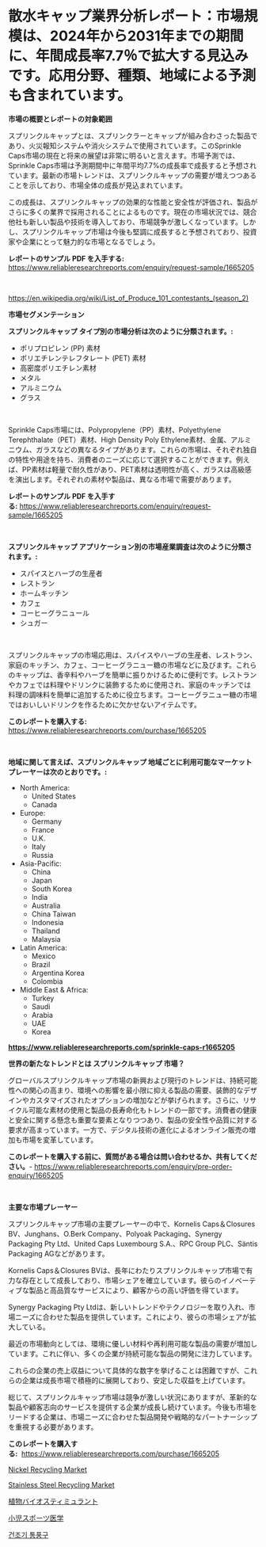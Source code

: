 <p><h1>散水キャップ業界分析レポート：市場規模は、2024年から2031年までの期間に、年間成長率7.7％で拡大する見込みです。応用分野、種類、地域による予測も含まれています。</h1></p><p><strong>市場の概要とレポートの対象範囲</strong></p>
<p><p>スプリンクルキャップとは、スプリンクラーとキャップが組み合わさった製品であり、火災報知システムや消火システムで使用されています。このSprinkle Caps市場の現在と将来の展望は非常に明るいと言えます。市場予測では、Sprinkle Caps市場は予測期間中に年間平均7.7%の成長率で成長すると予想されています。最新の市場トレンドは、スプリンクルキャップの需要が増えつつあることを示しており、市場全体の成長が見込まれています。</p><p>この成長は、スプリンクルキャップの効果的な性能と安全性が評価され、製品がさらに多くの業界で採用されることによるものです。現在の市場状況では、競合他社も新しい製品や技術を導入しており、市場競争が激しくなっています。しかし、スプリンクルキャップ市場は今後も堅調に成長すると予想されており、投資家や企業にとって魅力的な市場となるでしょう。</p></p>
<p><strong>レポートのサンプル PDF を入手する:</strong> <a href="https://www.reliableresearchreports.com/enquiry/request-sample/1665205">https://www.reliableresearchreports.com/enquiry/request-sample/1665205</a></p>
<p>&nbsp;</p>
<p><a href="https://en.wikipedia.org/wiki/List_of_Produce_101_contestants_(season_2)">https://en.wikipedia.org/wiki/List_of_Produce_101_contestants_(season_2)</a></p>
<p><strong>市場セグメンテーション</strong></p>
<p><strong>スプリンクルキャップ タイプ別の市場分析は次のように分類されます。:</strong></p>
<p><ul><li>ポリプロピレン (PP) 素材</li><li>ポリエチレンテレフタレート (PET) 素材</li><li>高密度ポリエチレン素材</li><li>メタル</li><li>アルミニウム</li><li>グラス</li></ul></p>
<p>&nbsp;</p>
<p><p>Sprinkle Caps市場には、Polypropylene（PP）素材、Polyethylene Terephthalate（PET）素材、High Density Poly Ethylene素材、金属、アルミニウム、ガラスなどの異なるタイプがあります。これらの市場は、それぞれ独自の特性や用途を持ち、消費者のニーズに応じて選択することができます。例えば、PP素材は軽量で耐久性があり、PET素材は透明性が高く、ガラスは高級感を演出します。それぞれの素材や製品は、異なる市場で需要があります。</p></p>
<p><strong>レポートのサンプル PDF を入手する:</strong>&nbsp;<a href="https://www.reliableresearchreports.com/enquiry/request-sample/1665205">https://www.reliableresearchreports.com/enquiry/request-sample/1665205</a></p>
<p>&nbsp;</p>
<p><strong> スプリンクルキャップ アプリケーション別の市場産業調査は次のように分類されます。:</strong></p>
<p><ul><li>スパイスとハーブの生産者</li><li>レストラン</li><li>ホームキッチン</li><li>カフェ</li><li>コーヒーグラニュール</li><li>シュガー</li></ul></p>
<p>&nbsp;</p>
<p><p>スプリンクルキャップの市場応用は、スパイスやハーブの生産者、レストラン、家庭のキッチン、カフェ、コーヒーグラニュー糖の市場などに及びます。これらのキャップは、香辛料やハーブを簡単に振りかけるために便利です。レストランやカフェでは料理やドリンクに装飾するために使用され、家庭のキッチンでは料理の調味料を簡単に追加するために役立ちます。コーヒーグラニュー糖の市場ではおいしいドリンクを作るために欠かせないアイテムです。</p></p>
<p><strong>このレポートを購入する:</strong>&nbsp; <a href="https://www.reliableresearchreports.com/purchase/1665205">https://www.reliableresearchreports.com/purchase/1665205</a></p>
<p>&nbsp;</p>
<p><strong>地域に関して言えば、スプリンクルキャップ 地域ごとに利用可能なマーケットプレーヤーは次のとおりです。:</strong></p>
<p><ul>
    <li>
        North America:
        <ul>
            <li>United States</li>
            <li>Canada</li>
        </ul>
    </li>
    <li>
        Europe:
        <ul>
            <li>Germany</li>
            <li>France</li>
            <li>U.K.</li>
            <li>Italy</li>
            <li>Russia</li>
        </ul>
    </li>
    <li>
        Asia-Pacific:
        <ul>
            <li>China</li>
            <li>Japan</li>
            <li>South Korea</li>
            <li>India</li>
            <li>Australia</li>
            <li>China Taiwan</li>
            <li>Indonesia</li>
            <li>Thailand</li>
            <li>Malaysia</li>
        </ul>
    </li>
    <li>
        Latin America:
        <ul>
            <li>Mexico</li>
            <li>Brazil</li>
            <li>Argentina Korea</li>
            <li>Colombia</li>
        </ul>
    </li>
    <li>
        Middle East & Africa:
        <ul>
            <li>Turkey</li>
            <li>Saudi</li>
            <li>Arabia</li>
            <li>UAE</li>
            <li>Korea</li>
        </ul>
    </li>
    </ul></p>
<p><strong><a href="https://www.reliableresearchreports.com/sprinkle-caps-r1665205">https://www.reliableresearchreports.com/sprinkle-caps-r1665205</a></strong>&nbsp;</p>
<p><strong>世界の新たなトレンドとは スプリンクルキャップ 市場？</strong></p>
<p><p>グローバルスプリンクルキャップ市場の新興および現行のトレンドは、持続可能性への関心の高まり、環境への影響を最小限に抑える製品の需要、装飾的なデザインやカスタマイズされたオプションの増加などが挙げられます。さらに、リサイクル可能な素材の使用と製品の長寿命化もトレンドの一部です。消費者の健康と安全に関する懸念も重要な要素となりつつあり、製品の安全性や品質に対する要求が高まっています。一方で、デジタル技術の進化によるオンライン販売の増加も市場を変革しています。</p></p>
<p><strong>このレポートを購入する前に、質問がある場合は問い合わせるか、共有してください。</strong>- <a href="https://www.reliableresearchreports.com/enquiry/pre-order-enquiry/1665205">https://www.reliableresearchreports.com/enquiry/pre-order-enquiry/1665205</a></p>
<p>&nbsp;</p>
<p><strong>主要な市場プレーヤー</strong></p>
<p><p>スプリンクルキャップ市場の主要プレーヤーの中で、Kornelis Caps＆Closures BV、Junghans、O.Berk Company、Polyoak Packaging、Synergy Packaging Pty Ltd、United Caps Luxembourg S.A.、RPC Group PLC、Säntis Packaging AGなどがあります。</p><p>Kornelis Caps＆Closures BVは、長年にわたりスプリンクルキャップ市場で有力な存在として成長しており、市場シェアを確立しています。彼らのイノベーティブな製品と高品質なサービスにより、顧客からの高い評価を得ています。</p><p>Synergy Packaging Pty Ltdは、新しいトレンドやテクノロジーを取り入れ、市場ニーズに合わせた製品を提供しています。これにより、彼らの市場シェアが拡大している。</p><p>最近の市場動向としては、環境に優しい材料や再利用可能な製品の需要が増加しています。これに伴い、多くの企業が持続可能な製品の開発に注力しています。</p><p>これらの企業の売上収益について具体的な数字を挙げることは困難ですが、これらの企業は成長市場で積極的に展開しており、安定した収益を上げています。</p><p>総じて、スプリンクルキャップ市場は競争が激しい状況にありますが、革新的な製品や顧客志向のサービスを提供する企業が成長し続けています。今後も市場をリードする企業は、市場ニーズに合わせた製品開発や戦略的なパートナーシップを重視する必要があります。</p></p>
<p><strong>このレポートを購入する:</strong>&nbsp;&nbsp;<a href="https://www.reliableresearchreports.com/purchase/1665205">https://www.reliableresearchreports.com/purchase/1665205</a></p>
<p><p><a href="https://github.com/michealerrygz/Market-Research-Report-List-1/blob/main/nickel-recycling-market.md">Nickel Recycling Market</a></p><p><a href="https://github.com/abigailsutherland7889/Market-Research-Report-List-1/blob/main/stainless-steel-recycling-market.md">Stainless Steel Recycling Market</a></p><p><a href="https://github.com/RandallRunte2023/Market-Research-Report-List-2/blob/main/487343614594.md">植物バイオスティミュラント</a></p><p><a href="https://github.com/TerrellConn/Market-Research-Report-List-2/blob/main/378089314593.md">小児スポーツ医学</a></p><p><a href="https://github.com/shampaakter36/Market-Research-Report-List-1/blob/main/346264520983.md">건조기 통풍구</a></p></p>